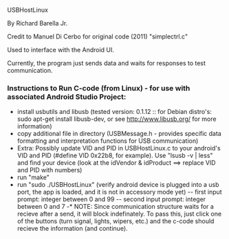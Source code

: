 USBHostLinux

By Richard Barella Jr.

Credit to Manuel Di Cerbo for original code (2011) "simplectrl.c"

Used to interface with the Android UI.

Currently, the program just sends data and waits for responses to test communication.


### Instructions to Run C-code (from Linux) - for use with associated Android Studio Project:

- install usbutils and libusb (tested version: 0.1.12 :: for Debian distro's: sudo apt-get install libusb-dev, or see http://www.libusb.org/ for more information)
- copy additional file in directory (USBMessage.h - provides specific data formatting and interpretation functions for USB communication)
- Extra: Possibly update VID and PID in USBHostLinux.c to your android's VID and PID (#define VID 0x22b8, for example). Use "lsusb -v | less" and find your device (look at the idVendor & idProduct ==> replace VID and PID with numbers)
- run "make"
- run "sudo ./USBHostLinux" (verify android device is plugged into a usb port, the app is loaded, and it is not in accessory mode yet)
-- first input prompt: integer between 0 and 99
-- second input prompt: integer between 0 and 7
-* NOTE: Since communication structure waits for a recieve after a send, it will block indefinately. To pass this, just click one of the buttons (turn signal, lights, wipers, etc.) and the c-code should recieve the information (and continue).
